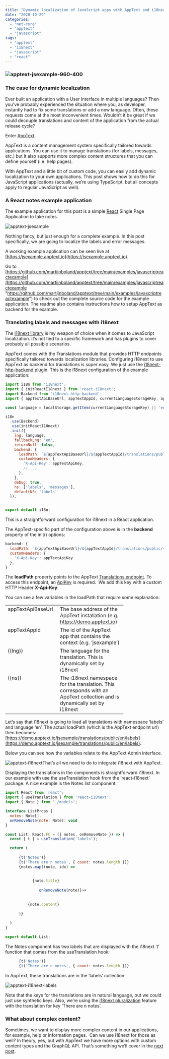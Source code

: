 ```yaml
---
title: "Dynamic localization of JavaScript apps with AppText and i18next"
date: "2020-10-29"
categories: 
  - "net-core"
  - "apptext"
  - "javascript"
tags: 
  - "apptext"
  - "i18next"
  - "javascript"
  - "react"
---
```


### ![apptext-jsexample-960-400](./images/apptext-jsexample-960-400_thumb.png "apptext-jsexample-960-400")

### The case for dynamic localization

Ever built an application with a User Interface in multiple languages? Then you’ve probably experienced the situation where you, as developer, instantly had to fix some translations or add a new language. Often, these requests come at the most inconvenient times. Wouldn’t it be great if we could decouple translations and content of the application from the actual release cycle?

Enter [AppText](https://apptext.io).

AppText is a content management system specifically tailored towards applications. You can use it to manage translations (for labels, messages, etc.) but it also supports more complex content structures that you can define yourself (i.e. help pages).

With AppText and a little bit of custom code, you can easily add dynamic localization to your own applications. This post shows how to do this for JavaScript applications (actually, we’re using TypeScript, but all concepts apply to regular JavaScript as well).

### A React notes example application

The example application for this post is a simple [React](https://reactjs.org/) Single Page Application to take notes.

![apptext-jsexample](./images/apptext-jsexample_thumb.png "apptext-jsexample")

Nothing fancy, but just enough for a complete example. In this post specifically, we are going to localize the labels and error messages.

A working example application can be seen live at [https://jsexample.apptext.io](https://jsexample.apptext.io).

Go to [https://github.com/martijnboland/apptext/tree/main/examples/javascriptreactexample](https://github.com/martijnboland/apptext/tree/main/examples/javascriptreactexample "https://github.com/martijnboland/apptext/tree/main/examples/javascriptreactexample") to check out the complete source code for the example application. The readme also contains instructions how to setup AppText as backend for the example.

### Translating labels and messages with i18next

The [i18next library](https://www.i18next.com/) is my weapon of choice when it comes to JavaScript localization. It’s not tied to a specific framework and has plugins to cover probably all possible scenarios.

AppText comes with the Translations module that provides HTTP endpoints specifically tailored towards localization libraries. Configuring i18next to use AppText as backend for translations is super easy. We just use the [i18next-http-backend](https://github.com/i18next/i18next-http-backend) plugin. This is the i18next configuration of the example application:

```js
import i18n from 'i18next';
import { initReactI18next } from 'react-i18next';
import Backend from 'i18next-http-backend';
import { appTextApiBaseUrl, appTextAppId, currentLanguageStorageKey, appTextApiKey } from './config';

const language = localStorage.getItem(currentLanguageStorageKey) || 'en';

i18n
  .use(Backend)
  .use(initReactI18next)
  .init({
    lng: language,
    fallbackLng: 'en',
    returnNull: false,
    backend: {
      loadPath: `${appTextApiBaseUrl}/${appTextAppId}/translations/public/{{lng}}/{{ns}}`,
      customHeaders: {
        'X-Api-Key': appTextApiKey,
        // ...
      },
    },
    debug: true,
    ns: ['labels', 'messages'],
    defaultNS: 'labels'
  });


export default i18n;
```

This is a straightforward configuration for i18next in a React application.

The AppText-specific part of the configuration above is in the **backend** property of the init() options:

```js
backend: {
  loadPath: `${appTextApiBaseUrl}/${appTextAppId}/translations/public/{{lng}}/{{ns}}`,
  customHeaders: {
    'X-Api-Key': appTextApiKey
  },
}
```

The **loadPath** property points to the AppText [Translations endpoint](https://apptext.io/docs/api-public#get-translations). To access this endpoint, an [ApiKey](https://apptext.io/docs/api-keys) is required.  We add this key with a custom HTTP Header **X-Api-Key**.

You can see a few variables in the loadPath that require some explanation:

<table cellspacing="0" cellpadding="2" width="346" border="0"><tbody><tr><td valign="top" width="150">appTextApiBaseUrl</td><td valign="top" width="194">The base address of the AppText installation (e.g. <a href="https://demo.apptext.io">https://demo.apptext.io</a>)<br></td></tr><tr><td valign="top" width="150">appTextAppId</td><td valign="top" width="194">The id of the AppText app that contains the context (e.g. ‘jsexample’)</td></tr><tr><td valign="top" width="150">{{lng}}</td><td valign="top" width="194">The language for the translation. This is dynamically set by i18next</td></tr><tr><td valign="top" width="150">{{ns}}</td><td valign="top" width="194">The i18next namespace for the translation. This corresponds with an AppText collection and is dynamically set by i18next</td></tr></tbody></table>

Let’s say that i18next is going to load all translations with namespace ‘labels’ and language ‘en’. The actual loadPath (which is the AppText endpoint url) then becomes: [https://demo.apptext.io/jsexample/translations/public/en/labels](https://demo.apptext.io/jsexample/translations/public/en/labels).

Below you can see how the variables relate to the AppText Admin interface.

![apptext-i18next](./images/apptext-i18next_thumb.png "apptext-i18next")That’s all we need to do to integrate i18next with AppText.

Displaying the translations in the components is straightforward i18next. In our example with use the useTranslation hook from the ‘react-i18next’ package. A nice example is the Notes list component:

```js
import React from 'react';
import { useTranslation } from 'react-i18next';
import { Note } from './models';

interface ListProps {
  notes: Note[],
  onRemoveNote(note: Note): void 
}

const List: React.FC = ({ notes, onRemoveNote }) => {
  const { t } = useTranslation('labels');

  return (
    
      {t('Notes')}
      {t('There are n notes', { count: notes.length })}
      {notes.map((note, idx) => 
        
          
            {note.title}
            
               onRemoveNote(note)}>×
            
          
          {note.content}
        
      )}
    
  )
}

export default List;
```

The Notes component has two labels that are displayed with the i18next ‘t’ function that comes from the useTranslation hook:

```js
      {t('Notes')}
      {t('There are n notes', { count: notes.length })}
```

In AppText, these translations are in the ‘labels’ collection:

![apptext-i18next-labels](./images/apptext-i18next-labels_thumb.png "apptext-i18next-labels")

Note that the keys for the translations are in natural language, but we could just use synthetic keys. Also, we’re using the [i18next pluralization](https://www.i18next.com/translation-function/plurals) feature with the translation for key ‘There are n notes’.

### What about complex content?

Sometimes, we want to display more complex content in our applications, for example, help or information pages.  Can we use i18next for those as well? In theory, yes, but with AppText we have more options with custom content types and the GraphQL API. That’s something we’ll cover in the [next post](../dynamic-localization-of-javascript-apps-with-apptext-part-2-graphql/).
